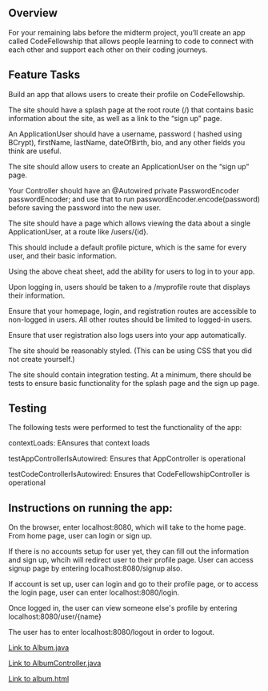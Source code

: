 ## Overview
For your remaining labs before the midterm project, you’ll create an app called CodeFellowship that allows people learning to code to connect with each other and support each other on their coding journeys.

## Feature Tasks
Build an app that allows users to create their profile on CodeFellowship.

The site should have a splash page at the root route (/) that contains basic information about the site, as well as a link to the “sign up” page.

An ApplicationUser should have a username, password ( hashed using BCrypt), firstName, lastName, dateOfBirth, bio, and any other fields you think are useful.

The site should allow users to create an ApplicationUser on the “sign up” page.

Your Controller should have an @Autowired private PasswordEncoder passwordEncoder; and use that to run passwordEncoder.encode(password) before saving the password into the new user.

The site should have a page which allows viewing the data about a single ApplicationUser, at a route like /users/{id}.

This should include a default profile picture, which is the same for every user, and their basic information.

Using the above cheat sheet, add the ability for users to log in to your app.

Upon logging in, users should be taken to a /myprofile route that displays their information.

Ensure that your homepage, login, and registration routes are accessible to non-logged in users. All other routes should be limited to logged-in users.

Ensure that user registration also logs users into your app automatically.

The site should be reasonably styled. (This can be using CSS that you did not create yourself.)

The site should contain integration testing. At a minimum, there should be tests to ensure basic functionality for the splash page and the sign up page.

## Testing
The following tests were performed to test the functionality of the app:

  contextLoads: EAnsures that context loads
  
  testAppControllerIsAutowired: Ensures that AppController is operational
  
  testCodeControllerIsAutowired: Ensures that CodeFellowshipController is operational


## Instructions on running the app:
  On the browser, enter localhost:8080, which will take to the home page.
  From home page, user can login or sign up.
  
  If there is no accounts setup for user yet, they can fill out the information and sign up, whcih will redirect user to their profile page. User can access signup page by entering localhost:8080/signup also.
  
  If account is set up, user can login and go to their profile page, or to access the login page, user can enter localhost:8080/login.
  
  Once logged in, the user can view someone else's profile by entering localhost:8080/user/{name}
  
  The user has to enter localhost:8080/logout in order to logout.



[Link to Album.java](https://github.com/sadhikari07/songr/blob/master/src/main/java/com/sudadh/code401javaSongr/songrLab/SongrController.java)

[Link to AlbumController.java](https://github.com/sadhikari07/songr/blob/master/src/test/java/com/sudadh/code401javaSongr/songrLab/SongrControllerTest.java)

[Link to album.html](https://github.com/sadhikari07/songr/blob/master/src/main/java/com/sudadh/code401javaSongr/songrLab/SongrController.java)
